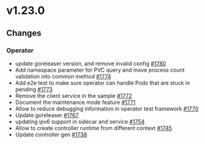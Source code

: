 # v1.23.0

## Changes

### Operator

* update goreleaser version, and remove invalid config [#1780](https://github.com/FoundationDB/fdb-kubernetes-operator/pull/1780)
* Add namespace parameter for PVC query and move process count validation into common method [#1774](https://github.com/FoundationDB/fdb-kubernetes-operator/pull/1774)
* Add e2e test to make sure operator can handle Pods that are stuck in pending [#1773](https://github.com/FoundationDB/fdb-kubernetes-operator/pull/1773)
* Remove the client service in the sample [#1772](https://github.com/FoundationDB/fdb-kubernetes-operator/pull/1772)
* Document the maintenance mode feature [#1771](https://github.com/FoundationDB/fdb-kubernetes-operator/pull/1771)
* Allow to reduce debugging information in operator test framework [#1770](https://github.com/FoundationDB/fdb-kubernetes-operator/pull/1770)
* Update goreleaser [#1767](https://github.com/FoundationDB/fdb-kubernetes-operator/pull/1767)
* updating ipv6 support in sidecar and service [#1754](https://github.com/FoundationDB/fdb-kubernetes-operator/pull/1754)
* Allow to create controller runtime from different context [#1745](https://github.com/FoundationDB/fdb-kubernetes-operator/pull/1745)
* Update controller gen [#1738](https://github.com/FoundationDB/fdb-kubernetes-operator/pull/1738)
